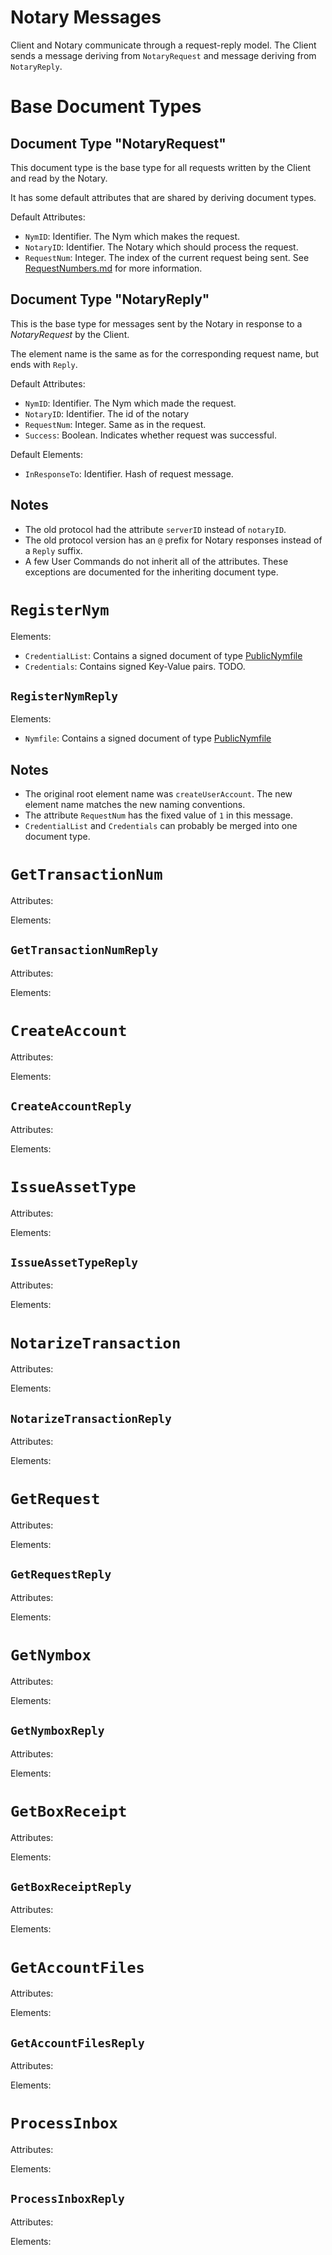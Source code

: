 # Notary Messages

Client and Notary communicate through a request-reply model. The Client sends a
message deriving from `NotaryRequest` and message deriving from `NotaryReply`.


# Base Document Types

## Document Type "NotaryRequest"

This document type is the base type for all requests written by the Client and
read by the Notary.

It has some default attributes that are shared by deriving document types.

Default Attributes:
* `NymID`: Identifier. The Nym which makes the request.
* `NotaryID`: Identifier. The Notary which should process the request.
* `RequestNum`: Integer. The index of the current request being sent.
  See [RequestNumbers.md](RequestNumbers.md) for more information.


## Document Type "NotaryReply"

This is the base type for messages sent by the Notary in response to a
_NotaryRequest_ by the Client.

The element name is the same as for the corresponding request name, but ends with `Reply`.

Default Attributes:

* `NymID`: Identifier. The Nym which made the request.
* `NotaryID`: Identifier. The id of the notary
* `RequestNum`: Integer. Same as in the request.
* `Success`: Boolean. Indicates whether request was successful.

Default Elements:

* `InResponseTo`: Identifier. Hash of request message.

## Notes

* The old protocol had the attribute `serverID` instead of `notaryID`.
* The old protocol version has an `@` prefix for Notary responses instead of a
  `Reply` suffix.
* A few User Commands do not inherit all of the attributes. These exceptions are
  documented for the inheriting document type.



# `RegisterNym`

Elements:

* `CredentialList`: Contains a signed document of type
  [PublicNymfile](../PublicNymfile.md)
* `Credentials`: Contains signed Key-Value pairs. TODO.


## `RegisterNymReply`

Elements:

* `Nymfile`: Contains a signed document of type
  [PublicNymfile](../PublicNymfile.md)

## Notes

* The original root element name was `createUserAccount`. The new element name
  matches the new naming conventions.
* The attribute `RequestNum` has the fixed value of `1` in this message.
* `CredentialList` and `Credentials` can probably be merged into one document
  type.


# `GetTransactionNum`

Attributes:

Elements:

## `GetTransactionNumReply`

Attributes:

Elements:


# `CreateAccount`

Attributes:

Elements:

## `CreateAccountReply`

Attributes:

Elements:


# `IssueAssetType`

Attributes:

Elements:

## `IssueAssetTypeReply`

Attributes:

Elements:


# `NotarizeTransaction`

Attributes:

Elements:

## `NotarizeTransactionReply`

Attributes:

Elements:


# `GetRequest`

Attributes:

Elements:

## `GetRequestReply`

Attributes:

Elements:


# `GetNymbox`

Attributes:

Elements:

## `GetNymboxReply`

Attributes:

Elements:


# `GetBoxReceipt`

Attributes:

Elements:

## `GetBoxReceiptReply`

Attributes:

Elements:


# `GetAccountFiles`

Attributes:

Elements:

## `GetAccountFilesReply`

Attributes:

Elements:


# `ProcessInbox`

Attributes:

Elements:

## `ProcessInboxReply`

Attributes:

Elements:

